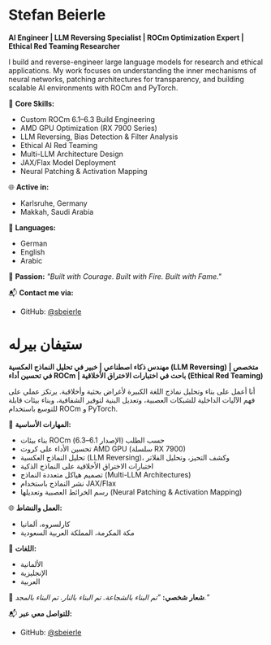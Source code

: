 # Stefan Beierle

**AI Engineer | LLM Reversing Specialist | ROCm Optimization Expert | Ethical Red Teaming Researcher**

I build and reverse-engineer large language models for research and ethical applications. My work focuses on understanding the inner mechanisms of neural networks, patching architectures for transparency, and building scalable AI environments with ROCm and PyTorch.

🔧 **Core Skills:**
- Custom ROCm 6.1–6.3 Build Engineering
- AMD GPU Optimization (RX 7900 Series)
- LLM Reversing, Bias Detection & Filter Analysis
- Ethical AI Red Teaming
- Multi-LLM Architecture Design
- JAX/Flax Model Deployment
- Neural Patching & Activation Mapping

🌐 **Active in:**
- Karlsruhe, Germany
- Makkah, Saudi Arabia

💬 **Languages:**
- German
- English
- Arabic

🚀 **Passion:** *"Built with Courage. Built with Fire. Built with Fame."*

📬 **Contact me via:**
- GitHub: [@sbeierle](https://github.com/sbeierle) 


#  ستيفان بيرله

**مهندس ذكاء اصطناعي | خبير في تحليل النماذج العكسية (LLM Reversing) | متخصص في تحسين أداء ROCm | باحث في اختبارات الاختراق الأخلاقية (Ethical Red Teaming)**

أنا أعمل على بناء وتحليل نماذج اللغة الكبيرة لأغراض بحثية وأخلاقية. يرتكز عملي على فهم الآليات الداخلية للشبكات العصبية، وتعديل البنية لتوفير الشفافية، وبناء بيئات قابلة للتوسع باستخدام ROCm و PyTorch.

🔧 **المهارات الأساسية:**
- بناء بيئات ROCm حسب الطلب (الإصدار 6.1–6.3)
- تحسين الأداء على كروت AMD GPU (سلسلة RX 7900)
- تحليل النماذج العكسية (LLM Reversing)، وكشف التحيز، وتحليل الفلاتر
- اختبارات الاختراق الأخلاقية على النماذج الذكية
- تصميم هياكل متعددة النماذج (Multi-LLM Architectures)
- نشر النماذج باستخدام JAX/Flax
- رسم الخرائط العصبية وتعديلها (Neural Patching & Activation Mapping)

🌐 **العمل والنشاط:**
- كارلسروه، ألمانيا
- مكة المكرمة، المملكة العربية السعودية

💬 **اللغات:**
- الألمانية
- الإنجليزية
- العربية

🚀 **شعار شخصي:** *"تم البناء بالشجاعة. تم البناء بالنار. تم البناء بالمجد."*

📬 **للتواصل معي عبر:**
- GitHub: [@sbeierle](https://github.com/sbeierle) 
